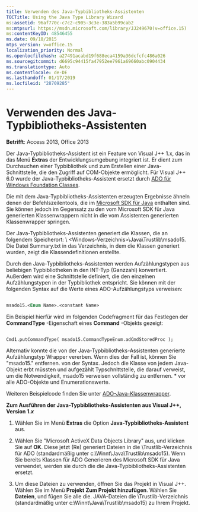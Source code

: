 ```yaml
---
title: Verwenden des Java-Typbibliotheks-Assistenten
TOCTitle: Using the Java Type Library Wizard
ms:assetid: 96af770c-c7c2-c905-3c3e-383a5b99cab2
ms:mtpsurl: https://msdn.microsoft.com/library/JJ249670(v=office.15)
ms:contentKeyID: 48546455
ms.date: 09/18/2015
mtps_version: v=office.15
localization_priority: Normal
ms.openlocfilehash: a27491acabd19f688eca4159a36dcfcfc486a026
ms.sourcegitcommit: d6695c94415fa47952ee7961a69660abc0904434
ms.translationtype: Auto
ms.contentlocale: de-DE
ms.lasthandoff: 01/17/2019
ms.locfileid: "28709285"
---
```

# <a name="using-the-java-type-library-wizard"></a>Verwenden des Java-Typbibliotheks-Assistenten


**Betrifft**: Access 2013, Office 2013

Der Java-Typbibliotheks-Assistent ist ein Feature von Visual J++ 1.x, das in das Menü **Extras** der Entwicklungsumgebung integriert ist. Er dient zum Durchsuchen einer Typbibliothek und zum Erstellen einer Java-Schnittstelle, die den Zugriff auf COM-Objekte ermöglicht. Für Visual J++ 6.0 wurde der Java-Typbibliotheks-Assistent ersetzt durch [ADO für Windows Foundation Classes](ado-wfc-programming.md).

Die mit dem Java-Typbibliotheks-Assistenten erzeugten Ergebnisse ähneln denen der Befehlszeilentools, die im [Microsoft SDK für Java](using-the-microsoft-sdk-for-java.md) enthalten sind. Sie können jedoch im Gegensatz zu den vom Microsoft SDK für Java generierten Klassenwrappern nicht in die vom Assistenten generierten Klassenwrapper springen.

Der Java-Typbibliotheks-Assistenten generiert die Klassen, die an folgendem Speicherort: \\ \<Windows-Verzeichnis\>\\Java\\Trustlib\\msado15. Die Datei Summary.txt in das Verzeichnis, in dem die Klassen generiert wurden, zeigt die Klassendefinitionen erstellte.

Durch den Java-Typbibliotheks-Assistenten werden Aufzählungstypen aus beliebigen Typbibliotheken in den INT-Typ (Ganzzahl) konvertiert. Außerdem wird eine Schnittstelle definiert, die den einzelnen Aufzählungstypen in der Typbibliothek entspricht. Sie können mit der folgenden Syntax auf die Werte eines ADO-Aufzählungstyps verweisen:

```vb 
 
msado15.<Enum Name>.<constant Name> 
```

Ein Beispiel hierfür wird im folgenden Codefragment für das Festlegen der **CommandType** -Eigenschaft eines **Command** -Objekts gezeigt:

```vb 
 
Cmd1.putCommandType( msado15.CommandTypeEnum.adCmdStoredProc ); 
```

Alternativ konnte die von der Java-Typbibliotheks-Assistenten generierte Aufzählungstyp Wrapper vererben. Wenn dies der Fall ist, können Sie "msado15." entfernen. von der Syntax. Jedoch die Klasse von jedem Java-Objekt erbt müssten und aufgezählt Typschnittstelle, die darauf verweist, um die Notwendigkeit, msado15 verweisen vollständig zu entfernen. \* vor alle ADO-Objekte und Enumerationswerte.

Weiteren Beispielcode finden Sie unter [ADO-Java-Klassenwrapper](ado-java-class-wrappers.md).

**Zum Ausführen der Java-Typbibliotheks-Assistenten aus Visual J++, Version 1.*x***

1.  Wählen Sie im Menü **Extras** die Option **Java-Typbibliotheks-Assistent** aus.

2.  Wählen Sie "Microsoft ActiveX Data Objects Library" aus, und klicken Sie auf **OK**. Diese jetzt (Re) generiert Dateien in die \\Trustlib-Verzeichnis für ADO (standardmäßig unter c:\\Winnt\\Java\\Trustlib\\msado15). Wenn Sie bereits Klassen für ADO Generieren des Microsoft SDK für Java verwendet, werden sie durch die die Java-Typbibliotheks-Assistenten ersetzt.

3.  Um diese Dateien zu verwenden, öffnen Sie das Projekt in Visual J++. Wählen Sie im Menü **Projekt** **Zum Projekt hinzufügen**. Wählen Sie **Dateien**, und fügen Sie alle die. JAVA-Dateien die \\Trustlib-Verzeichnis (standardmäßig unter c:\\Winnt\\Java\\Trustlib\\msado15) zu Ihrem Projekt.

